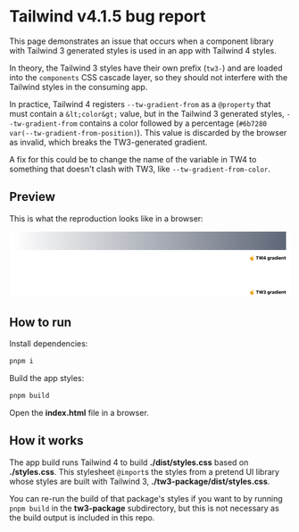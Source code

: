# Tailwind v4.1.5 bug report

This page demonstrates an issue that occurs when a component library with Tailwind 3 generated styles is used in an app with Tailwind 4 styles.

In theory, the Tailwind 3 styles have their own prefix (`tw3-`) and are loaded into the `components` CSS cascade layer, so they should not interfere with the Tailwind styles in the consuming app.

In practice, Tailwind 4 registers `--tw-gradient-from` as a `@property` that must contain a `&lt;color&gt;` value, but in the Tailwind 3 generated styles, `--tw-gradient-from` contains a color followed by a percentage (`#6b7280 var(--tw-gradient-from-position)`). This value is discarded by the browser as invalid, which breaks the TW3-generated gradient.

A fix for this could be to change the name of the variable in TW4 to something that doesn't clash with TW3, like `--tw-gradient-from-color`.

## Preview

This is what the reproduction looks like in a browser:

![screenshot of the demo](./demo.png)

## How to run

Install dependencies:

```sh
pnpm i
```

Build the app styles:

```sh
pnpm build
```

Open the **index.html** file in a browser.

## How it works

The app build runs Tailwind 4 to build **./dist/styles.css** based on **./styles.css**. This stylesheet `@import`s the styles from a pretend UI library whose styles are built with Tailwind 3, **./tw3-package/dist/styles.css**.

You can re-run the build of that package's styles if you want to by running `pnpm build` in the **tw3-package** subdirectory, but this is not necessary as the build output is included in this repo.
